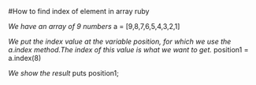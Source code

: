 #How to find index of element in array ruby

*We have an array of 9 numbers*
a = [9,8,7,6,5,4,3,2,1]

*We put the index value at the variable position, for which we use the a.index method.The index of this value is what we want to get.*
 position1 = a.index(8)

*We show the result*
puts position1; 



